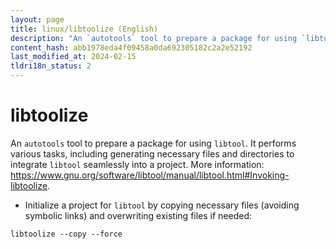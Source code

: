 ```yaml
---
layout: page
title: linux/libtoolize (English)
description: "An `autotools` tool to prepare a package for using `libtool`."
content_hash: abb1978eda4f09458a0da692305182c2a2e52192
last_modified_at: 2024-02-15
tldri18n_status: 2
---
```

# libtoolize

An `autotools` tool to prepare a package for using `libtool`.
It performs various tasks, including generating necessary files and directories to integrate `libtool` seamlessly into a project.
More information: <https://www.gnu.org/software/libtool/manual/libtool.html#Invoking-libtoolize>.

- Initialize a project for `libtool` by copying necessary files (avoiding symbolic links) and overwriting existing files if needed:

`libtoolize --copy --force`
